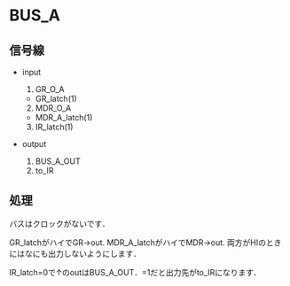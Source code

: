 # BUS_A

## 信号線

* input
  1. GR_O_A
    + GR_latch(1)
  2. MDR_O_A
    + MDR_A_latch(1)
  3. IR_latch(1)


* output
  1. BUS_A_OUT
  2. to_IR

## 処理
バスはクロックがないです．

GR_latchがハイでGR->out.
MDR_A_latchがハイでMDR->out.
両方がHIのときにはなにも出力しないようにします．

IR_latch=0で↑のoutはBUS_A_OUT．=1だと出力先がto_IRになります．
